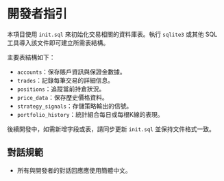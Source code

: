 # 開發者指引

本項目使用 `init.sql` 來初始化交易相關的資料庫表。執行 `sqlite3` 或其他 SQL 工具導入該文件即可建立所需表結構。

主要表結構如下：
- `accounts`：保存賬戶資訊與保證金數據。
- `trades`：記錄每筆交易的詳細信息。
- `positions`：追蹤當前持倉狀況。
- `price_data`：保存歷史價格資料。
- `strategy_signals`：存儲策略輸出的信號。
- `portfolio_history`：統計組合每日或每根K線的表現。

後續開發中，如需新增字段或表，請同步更新 `init.sql` 並保持文件格式一致。

## 對話規範
- 所有與開發者的對話回應應使用簡體中文。
